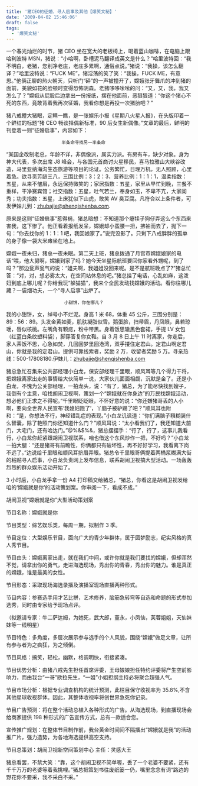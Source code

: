 ```yaml
---
title: '猪CEO的征婚，寻人启事及其他【爆笑文秘】'
date: '2009-04-02 15:46:06'
draft: false
tags:
  - '爆笑文秘'
---
```


一个春光灿烂的时节，猪 CEO 坐在宽大的老板椅上，喝着蓝山咖啡，在电脑上跟哈利波特 MSN，猪说：“小哈啊，卧槽泥马翻译成英文是什么？”哈里波特回：“我不明白，老猪，您别净老庄，老庄多累啊，通俗点说。”猪说：“我操，该怎么翻译？”哈里波特说：“FUCK ME”，猪淫荡的笑了笑：“我操，FUCK ME，有意思。”他俩正聊的热火朝天，只听门“砰”的一声被撞开了，嫦娥张牙舞爪的冲到猪的面前，美貌如花的脸顿时变得恐怖阴森。老猪哆哆嗦嗦的问：“又，又，我，我又怎么了？”嫦娥从屁股后边拿出一份报纸，摆在他面前，恶狠狠道：“你这个猪心不死的东西，竟敢背着我再次征婚，我看你想是再投一次猪胎吧？”

猪八戒瞪大猪眼，定睛一瞧，是一张娱乐小报《星期八火星人报》，在头版印着一个鲜红的标题“猪 CEO 畅谈择偶新标准，90 后女生新偶像。”文章的最后，鲜明的刊登着一则“征婚启事”，内容如下：

                         半条命寻找另一半条命

“某国企改制老总，年龄不详，非偶像派，属实力派。有房有车，缺少对象。身为神大代表，多次出席 J8 峰会，与各国元首商讨火星移民，喜马拉雅山大峡谷改造，马里亚纳海沟生态旅游等项目的论证。公务繁忙，日理万机，无人照顾，心里着急。欲寻觅芳龄三八，三围比例：3：2：3，营养比例：1：1：1，温柔指数：五星，从来不皱眉，永远保持微笑的；家居指数：五星，家里从早忙到晚，三餐不重样，干净赛宾馆；社交指数：五星，吐气若兰，奉身如玉，不卑不亢，大家闺秀；功夫指数：五星，上床犹似下山虎，敢笑 AV 臭豆腐。凡符合以上条件者，可发伊妹儿到：zhubajie@shenqishenba.com.

原来是这则“征婚启事”惹得祸，猪总暗想：不知道那个瘪犊子狗仔弄这么个东西来害我，这下惨了。他正看着报纸发呆，嫦娥却小蛮腰一扭，拂袖而去了，抛下一句：“你去找你的 1：1：1 吧，我回娘家了。”说完没影了。只剩下八戒胖胖的孤单的身子像一袋大米瘫坐在地上。

嫦娥一夜未归，猪总一夜未眠。第二天上班，猪总拨通了月宫市嫦娥娘家的电话“喂，他大舅啊，嫦娥到家了吗？她今天坐星际航班要回你家看外甥呢，到了吗？”那边瓮声瓮气的说：“姐夫啊，我姐姐没回来呢。是不是航班晚点了?”猪总忙答：“对，对，想必雾太大，在空间站休息的吧。”猪总挂了电话，心乱如麻，这泼妇到底上哪儿呢？你给我玩“躲猫猫”，我来个全民发动找嫦娥的活动。看你往哪儿藏？一袋烟功夫，一个“寻人启事”出炉了。

                          小甜饼，你在哪儿？

我的小甜饼，女，绰号小不烂泥。身高 1 米 68，体重 45 公斤，三围分别是：89：56：89。头发金黄如麦，肌肤凝脂似雪。鹅蛋脸，扫帚眉，丹凤眼，鼻若琼瑶，唇似核桃。左嘴角有颗痣，粉中带黑。身着饭思辙黑色套裙，手提 LV 女包（红蓝白条纹塑料袋），脚穿答复你女鞋。自 3 月 8 日上午 11 时离家，你走后，家人茶饭不思，心急如焚，几回回梦里回港湾，双手搂住定君山。定君山啊定君山，你就是我的定君山。提供可靠线索者，奖励 2 万，收留者奖励 5 万。寻亲热线：500-17808180.伊妹儿：zhubajie@shenqishenba.com

猪总急忙召集来公共部经理小白龙，保安部经理千里眼，顺风耳等几个得力干将，把嫦娥离家出走的事情给大伙简单一说，大家伙儿面面相觑，沉默是金了。还是小白龙，不愧为公关部经理，一拍龙头，说：“有了，猪总，为了能尽快找到嫂子，我倒有个主意，咱找胡闹卫视啊，策划一个“嫦娥就在你身边”的万民找嫦娥活动，想必他们正求之不得呢。”千里眼眨眨眼，不怀好意的说：“你还嫌猪哥丢的人小啊，要向全世界人民宣布‘我媳妇跑了’，丫脑子被驴踢了吧？”顺风耳也附和：“是，你想法不行，神经错乱症的表现。”小白龙讥讽道：“你们满脑子糨糊装什么智囊，除了艳照门你还知道什么门？”顺风耳说：“太小看我们了，我还知道大前门，大宅门，还有哈达门。”@%&$%&，猪总摆摆手：“行了，行了，这事儿我看行，小白龙你赶紧跟胡闹卫视联系，咱也借这个东风炒作一把，不好吗？”小白龙一拍大腿：“还是猪哥有前瞻性，你俩都只有破坏性，再不好好学习，我看离下岗不远了。”边说给千里眼和顺风耳挤眉弄眼。猪总令千里眼哥俩提着两桶浆糊满大街的粘贴寻人启事，小白龙负责网上发布信息，联系胡闹卫视搞大型活动。一场轰轰烈烈的群众娱乐活动开始了。

3 小时后，小白龙手拿一份 A4 打印稿交给猪总，“猪总，你看这是胡闹卫视发给咱的‘嫦娥就是你’的活动策划案。你审阅一下，看成不成。”

胡闹卫视“嫦娥就是你”大型活动策划案

节目名称：嫦娥就是你

节目类型：综艺娱乐类，每周一期，拟制作 3 季。

节目定位：大型娱乐节目，面向广大的青少年群体，属于圆梦励志，纪实风格的真人秀节目。

节目由头：嫦娥离家出走，就在我们中间，或许你就是我们要找的嫦娥，但却浑然不觉，请拿出你的勇气，走进海选现场，秀出你的青春，秀出你的魅力。谁是真正的嫦娥，谁是最美的女性。

节目形态：采取现场海选录播及演播室现场直播两种形式。

节目内容：参赛选手用才艺比拼，艺术修养，脑筋急转弯等自选和命题的形式参加选秀，同时由专家给予现场点评。

（拟邀请专家：牛二萨达姆，为她死，武大郎，董永，小凤仙，芙蓉姐姐，天仙妹妹等一线明星）

节目特色：多角度，多层次展示参与选手的个人风貌，围绕“嫦娥”做足文章，让所有参与者为之疯狂，为之倾倒。

节目风格：搞笑，轻松，幽默，格调明快，衔接紧凑。

节目优势分析：由猪八戒先生担任首席评委，王母娘娘担任特约评委将产生空前影响力，而由我台“一哥”欧拉先生，“一姐”小姐担纲主持必将聚合超强人气。

节目市场分析：根据专业调查机构的统计预测，此栏目保守收视率为 35.8%,不含其他星球收视群体。因此，其整体收视率将创世界急死你记录。

节目广告预测：将在整个活动总植入各种形式的广告。从海选现场，到直播现场会给商家提供 198 种形式的广告宣传方式，总有一款适合您。

宣传推广规划：在整体节目制作前，我台黄金时间间不隔播出“嫦娥就是我”的活动推广片，强力造势，为各地海选提供高空支持。

节目总策划：胡闹卫视新空间策划中心 主任：灵感大王

猪总看罢，不禁大笑：“靠，这个胡闹卫视不简单喔，丢了一个老婆不要紧，还有千千万万的老婆等着我挑哩。”猪总把策划书往废纸篓一仍，嘴里念念有词“路边的野花你不要采，我不采白不采。”
